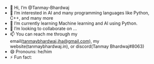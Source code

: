 - 👋 Hi, I’m @Tanmay-Bhardwaj
- 👀 I’m interested in AI and many programming languages like Python, C++, and many more
- 🌱 I’m currently learning Machine learning and AI using Python.
- 💞️ I’m looking to collaborate on ...
- 📫 You can reach me through my email(tanmaybhardwaj.jha@gmail.com), my website(tanmaybhardwaj.in), or discord(Tanmay Bhardwaj#8063)
- 😄 Pronouns: he/him
- ⚡ Fun fact: 

<!---
Tanmay-Bhardwaj/Tanmay-Bhardwaj is a ✨ special ✨ repository because its `README.md` (this file) appears on your GitHub profile.
You can click the Preview link to take a look at your changes.
--->
